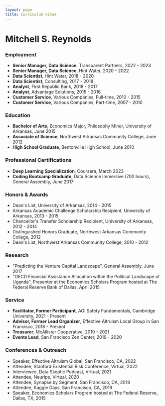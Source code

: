 ```yaml
---
layout: page
title: Curriculum Vitae
---
```

# Mitchell S. Reynolds


### Employment
- **Senior Manager, Data Science**, Transparent Partners, 2022 - 2023
- **Senior Manager, Data Science**, Hint Water, 2020 - 2022
- **Data Scientist**, Hint Water, 2018 - 2020
- **Data Scientist**, Consulting, 2017 - 2018
- **Analyst**, First Republic Bank, 2016 - 2017
- **Analyst**, Advantage Solutions, 2015 - 2016
- **Customer Service**, Various Companies, Full-time, 2010 - 2015
- **Customer Service**, Various Companies, Part-time, 2007 - 2010


### Education
- **Bachelor of Arts**, Economics Major, Philosophy Minor, University of Arkansas, June 2015
- **Associate of Science**, Northwest Arkansas Community College, June 2012
- **High School Graduate**, Bentonville High School, June 2010


### Professional Certifications
- **Deep Learning Specialization**, Coursera, March 2023
- **Coding Bootcamp Graduate**, Data Science Immersive (700 hours), General Assembly, June 2017


### Honors & Awards
- Dean's List, University of Arkansas, 2014 - 2015
- Arkansas Academic Challenge Scholarship Recipient, University of Arkansas, 2013 - 2015
- Chancellor's Transfer Scholarship Recipient, University of Arkansas, 2012 - 2014
- Distinguished Honors Graduate, Northwest Arkansas Community College, 2012
- Dean's List, Northwest Arkansas Community College, 2010 - 2012


### Research
- "Predicting the Venture Capital Landscape", General Assembly, June 2017
- "OECD Financial Assistance Allocation within the Political Landscape of Uganda", Presenter at the Economics Scholars Program hosted at The Federal Reserve Bank of Dallas, April 2015


### Service
- **Facilitator, Former Participant**, AGI Safety Fundamentals, Cambridge University, 2021 - Present
- **Advisor, Former Lead Organizer**, Effective Altruism Local Group in San Francisco, 2018 - Present
- **Treasurer**, McAllister Cooperative, 2019 - 2021
- **Events Lead**, San Francisco Zen Center, 2019 - 2020


### Conferences & Outreach
- Speaker, Effective Altruism Global, San Francisco, CA, 2022
- Attendee, Stanford Existential Risk Conference, Virtual, 2022
- Interviewee, Data Skeptic Podcast, Virtual, 2021
- Attendee, NeurIps, Virtual, 2020
- Attendee, Synapse by Segment, San Francisco, CA, 2019
- Attendee, Kaggle Days, San Francisco, CA, 2019
- Speaker, Economics Scholars Program hosted at The Federal Reserve, Dallas, TX, 2015
